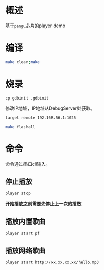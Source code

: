 # 概述

基于`pangu`芯片的player demo

# 编译

```bash
make clean;make
```

# 烧录

```
cp gdbinit .gdbinit
```

修改IP地址，IP地址从DebugServer处获取。

```
target remote 192.168.56.1:1025
```

```bash
make flashall
```

# 命令

命令通过串口cli输入。

## 停止播放

```
player stop
```

**开始播放之前需要先停止上一次的播放**

## 播放内置歌曲

```
player start pf
```

## 播放网络歌曲

```
player start http://xx.xx.xx.xx/hello.mp3
```